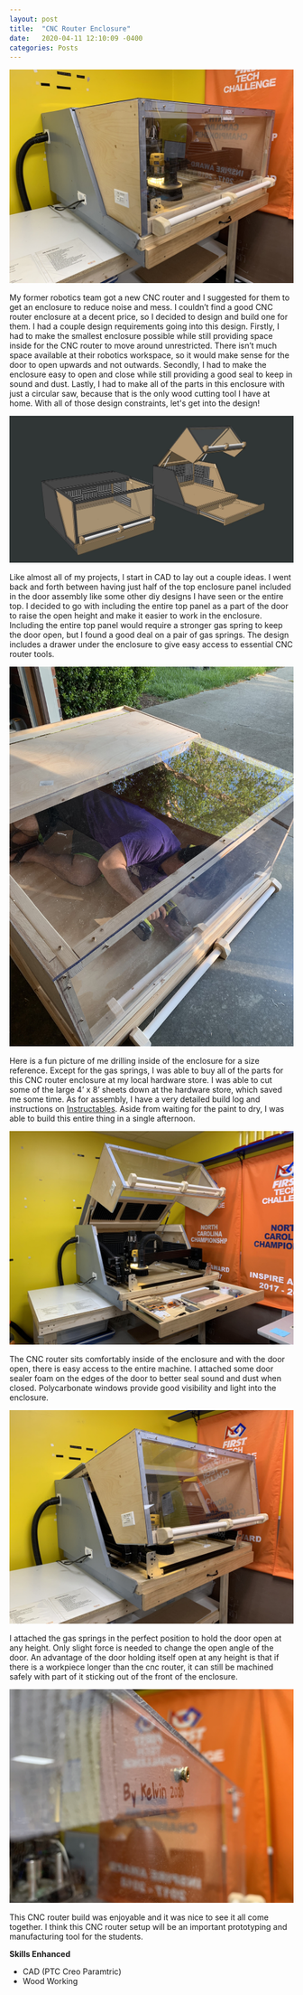 ```yaml
---
layout: post
title:  "CNC Router Enclosure"
date:   2020-04-11 12:10:09 -0400
categories: Posts
---
```

![Cover Image](/img/cncenc_1.jpg)

My former robotics team got a new CNC router and I suggested for them to get an enclosure to reduce noise and mess. I couldn’t find a good CNC router enclosure at a decent price, so I decided to design and build one for them. I had a couple design requirements going into this design. Firstly, I had to make the smallest enclosure possible while still providing space inside for the CNC router to move around unrestricted. There isn’t much space available at their robotics workspace, so it would make sense for the door to open upwards and not outwards. Secondly, I had to make the enclosure easy to open and close while still providing a good seal to keep in sound and dust. Lastly, I had to make all of the parts in this enclosure with just a circular saw, because that is the only wood cutting tool I have at home. With all of those design constraints, let's get into the design!

![CAD Screenshot](/img/cncenc_6.jpg)

Like almost all of my projects, I start in CAD to lay out a couple ideas. I went back and forth between having just half of the top enclosure panel included in the door assembly like some other diy designs I have seen or the entire top. I decided to go with including the entire top panel as a part of the door to raise the open height and make it easier to work in the enclosure. Including the entire top panel would require a stronger gas spring to keep the door open, but I found a good deal on a pair of gas springs. The design includes a drawer under the enclosure to give easy access to essential CNC router tools. 

![Build Image](/img/cncenc_4.jpg)

Here is a fun picture of me drilling inside of the enclosure for a size reference. Except for the gas springs, I was able to buy all of the parts for this CNC router enclosure at my local hardware store. I was able to cut some of the large 4’ x 8’ sheets down at the hardware store, which saved me some time. As for assembly, I have a very detailed build log and instructions on [Instructables](https://www.instructables.com/Ultimate-CNC-Router-Enclosure/). Aside from waiting for the paint to dry, I was able to build this entire thing in a single afternoon.

![All Open Image](/img/cncenc_2.jpg)

The CNC router sits comfortably inside of the enclosure and with the door open, there is easy access to the entire machine. I attached some door sealer foam on the edges of the door to better seal sound and dust when closed. Polycarbonate windows provide good visibility and light into the enclosure. 

![Halfway Open Image](/img/cncenc_3.jpg)

I attached the gas springs in the perfect position to hold the door open at any height. Only slight force is needed to change the open angle of the door. An advantage of the door holding itself open at any height is that if there is a workpiece longer than the cnc router, it can still be machined safely with part of it sticking out of the front of the enclosure. 

![Closing Image](/img/cncenc_5.jpg)

This CNC router build was enjoyable and it was nice to see it all come together. I think this CNC router setup will be an important prototyping and manufacturing tool for the students. 

**Skills Enhanced**
- CAD (PTC Creo Paramtric)
- Wood Working